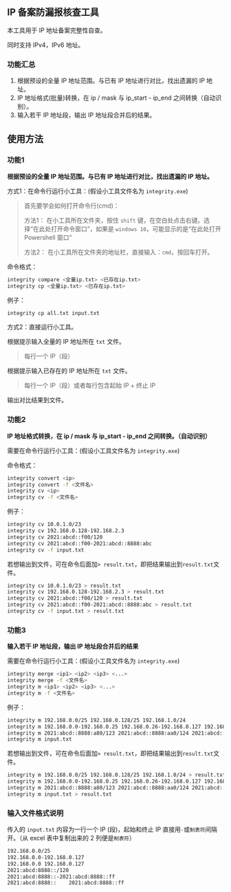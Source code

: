 ## IP 备案防漏报核查工具

本工具用于 IP 地址备案完整性自查。

同时支持 IPv4，IPv6 地址。

### 功能汇总

1. 根据预设的全量 IP 地址范围。与已有 IP 地址进行对比，找出遗漏的 IP 地址。
2. IP 地址格式(批量)转换，在 ip / mask 与 ip_start - ip_end 之间转换（自动识别）。
3. 输入若干 IP 地址段，输出 IP 地址段合并后的结果。

## 使用方法

### 功能1

**根据预设的全量 IP 地址范围。与已有 IP 地址进行对比，找出遗漏的 IP 地址。**

方式1：在命令行运行小工具：(假设小工具文件名为 `integrity.exe`)

> 首先要学会如何打开命令行(cmd)：
>
> 方法1： 在小工具所在文件夹，按住 `shift` 键，在空白处点击右键。选择“在此处打开命令窗口”，如果是 `windows 10`，可能显示的是“在此处打开 Powershell 窗口”
>
> 方法2： 在小工具所在文件夹的地址栏，直接输入：`cmd`，按回车打开。

命令格式：

```sh
integrity compare <全量ip.txt> <已存在ip.txt>
integrity cp <全量ip.txt> <已存在ip.txt>
```

例子：

```sh
integrity cp all.txt input.txt
```

方式2：直接运行小工具。

根据提示输入全量的 IP 地址所在 `txt` 文件。

  > 每行一个 IP（段）

根据提示输入已存在的 IP 地址所在 `txt` 文件。

  > 每行一个 IP（段）或者每行包含起始 IP + 终止 IP 

输出对比结果到文件。

### 功能2

**IP 地址格式转换，在 ip / mask 与 ip_start - ip_end 之间转换。（自动识别）**

需要在命令行运行小工具：(假设小工具文件名为 `integrity.exe`)

命令格式：

```sh
integrity convert <ip>
integrity convert -f <文件名>
integrity cv <ip>
integrity cv -f <文件名>
```

例子：

```sh
integrity cv 10.0.1.0/23
integrity cv 192.168.0.128-192.168.2.3
integrity cv 2021:abcd::f00/120
integrity cv 2021:abcd::f00-2021:abcd::8888:abc
integrity cv -f input.txt
```

若想输出到文件，可在命令后面加`> result.txt`，即把结果输出到`result.txt`文件。

```sh
integrity cv 10.0.1.0/23 > result.txt
integrity cv 192.168.0.128-192.168.2.3 > result.txt
integrity cv 2021:abcd::f00/120 > result.txt
integrity cv 2021:abcd::f00-2021:abcd::8888:abc > result.txt
integrity cv -f input.txt > result.txt
```

### 功能3

**输入若干 IP 地址段，输出 IP 地址段合并后的结果**

需要在命令行运行小工具：(假设小工具文件名为 `integrity.exe`)

```sh
integrity merge <ip1> <ip2> <ip3> <...>
integrity merge -f <文件名>
integrity m <ip1> <ip2> <ip3> <...>
integrity m -f <文件名>
```

例子：

```sh
integrity m 192.168.0.0/25 192.168.0.128/25 192.168.1.0/24
integrity m 192.168.0.0-192.168.0.25 192.168.0.26-192.168.0.127 192.168.0.128-192.168.0.255
integrity m 2021:abcd::8888:a80/123 2021:abcd::8888:aa0/124 2021:abcd::8888:ab0/124
integrity m input.txt
```

若想输出到文件，可在命令后面加`> result.txt`，即把结果输出到`result.txt`文件。

```sh
integrity m 192.168.0.0/25 192.168.0.128/25 192.168.1.0/24 > result.txt
integrity m 192.168.0.0-192.168.0.25 192.168.0.26-192.168.0.127 192.168.0.128-192.168.0.255 > result.txt
integrity m 2021:abcd::8888:a80/123 2021:abcd::8888:aa0/124 2021:abcd::8888:ab0/124 > result.txt
integrity m input.txt > result.txt
```

### 输入文件格式说明

传入的 `input.txt` 内容为一行一个 IP (段)，起始和终止 IP 直接用`-`或`制表符`间隔开。（从 excel 表中复制出来的 2 列便是`制表符`）


```txt
192.168.0.0/25
192.168.0.0-192.168.0.127
192.168.0.0	192.168.0.127
2021:abcd:8888::/120
2021:abcd:8888::-2021:abcd:8888::ff
2021:abcd:8888::	2021:abcd:8888::ff
```

